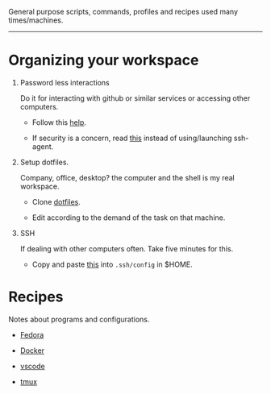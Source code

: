 General purpose scripts, commands, profiles and recipes used many times/machines.

---

# Organizing your workspace

1. Password less interactions

    Do it for interacting with github or similar services or accessing other computers.

    - Follow this [help](https://help.github.com/articles/generating-a-new-ssh-key-and-adding-it-to-the-ssh-agent/).

    - If security is a concern, read [this](https://developer.github.com/guides/using-ssh-agent-forwarding/) instead of using/launching ssh-agent.

2. Setup dotfiles.

    Company, office, desktop? the computer and the shell is my real workspace.

    - Clone [dotfiles](https://github.com/escorciav/linux-utils).

    - Edit according to the demand of the task on that machine.

3. SSH

    If dealing with other computers often. Take five minutes for this.

    - Copy and paste [this](#.ssh/config) into `.ssh/config` in $HOME.

# Recipes

Notes about programs and configurations.

- [Fedora](recipes/fedora.md)

- [Docker](recipes/docker.md)

- [vscode](recipes/vscode.md)

- [tmux](recipes/tmux.md)